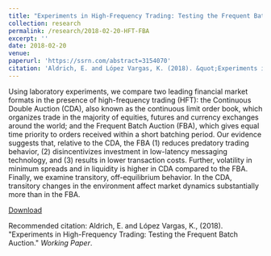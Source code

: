 ```yaml
---
title: "Experiments in High-Frequency Trading: Testing the Frequent Batch Auction"
collection: research
permalink: /research/2018-02-20-HFT-FBA
excerpt: ''
date: 2018-02-20
venue:
paperurl: 'https://ssrn.com/abstract=3154070'
citation: 'Aldrich, E. and López Vargas, K. (2018). &quot;Experiments in High-Frequency Trading: Testing the Frequent Batch Auction.&quot; <i>Working Paper</i>.'
---
```

Using laboratory experiments, we compare two leading financial market formats in the presence of high-frequency trading (HFT):  the Continuous Double Auction (CDA), also known as the continuous limit order book, which organizes trade in the majority of equities, futures and currency exchanges around the world; and the Frequent Batch Auction (FBA), which gives equal time priority to orders received within a short batching period. Our evidence suggests that, relative to the CDA, the FBA (1) reduces predatory trading behavior, (2) disincentivizes investment in low-latency messaging technology, and (3) results in lower transaction costs. Further, volatility in minimum spreads and in liquidity is higher in CDA compared to the FBA. Finally, we examine transitory, off-equilibrium behavior. In the CDA, transitory changes in the environment affect market dynamics substantially more than in the FBA.

[Download](https://ssrn.com/abstract=3154070)

Recommended citation: Aldrich, E. and López Vargas, K., (2018). "Experiments in High-Frequency Trading: Testing the Frequent Batch Auction." <i>Working Paper</i>.
